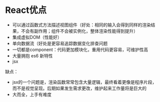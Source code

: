 # React优点

* 可以通过函数式方法描述视图组件（好处：相同的输入会得到同样的渲染结果，不会有副作用；组件不会被实例化，整体渲染性能得到提升）
* 集成虚拟DOM（性能好）
* 单向数据流（好处是更容易追踪数据变化排查问题
* 一切都是component：代码更加模块化，重用代码更容易，可维护性高
* 大量拥抱 es6 新特性
* jsx

缺点：

* jsx的一个问题是，渲染函数常常包含大量逻辑，最终看着更像是程序片段，而不是视觉呈现。后期如果发生需求更改，维护起来工作量将是巨大的
* 大而全，上手有难度

